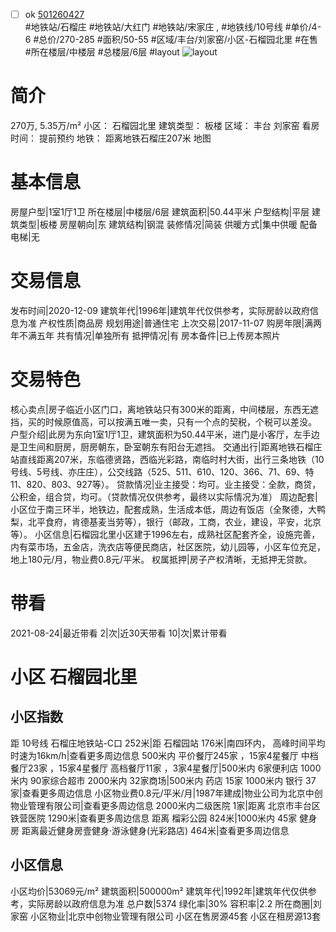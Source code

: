 - [ ] ok [501260427](https://bj.5i5j.com/ershoufang/501260427.html)  
 #地铁站/石榴庄 #地铁站/大红门 #地铁站/宋家庄 ,  #地铁线/10号线
#单价/4-6 #总价/270-285 #面积/50-55   #区域/丰台/刘家窑/小区-石榴园北里 #在售 #所在楼层/中楼层 #总楼层/6层 #layout 
![layout](http://image2a.5i5j.com/bdir/layout/6db6927f8ef74b6d9d7f2bf2922d8110.jpg_P5.jpg) 
# 简介 
 270万,  5.35万/m² 
小区： 石榴园北里
建筑类型： 板楼
区域： 丰台 刘家窑
看房时间： 提前预约
地铁： 距离地铁石榴庄207米 地图
# 基本信息 
 房屋户型|1室1厅1卫
所在楼层|中楼层/6层
建筑面积|50.44平米
户型结构|平层
建筑类型|板楼
房屋朝向|东
建筑结构|钢混
装修情况|简装
供暖方式|集中供暖
配备电梯|无
# 交易信息 
 发布时间|2020-12-09
建筑年代|1996年|建筑年代仅供参考，实际房龄以政府信息为准
产权性质|商品房
规划用途|普通住宅
上次交易|2017-11-07
购房年限|满两年不满五年
共有情况|单独所有
抵押情况|有
房本备件|已上传房本照片
# 交易特色 
 核心卖点|房子临近小区门口，离地铁站只有300米的距离，中间楼层，东西无遮挡，买的时候原值高，可以按满五唯一卖，只有一个点的契税，个税可以差没。
户型介绍|此房为东向1室1厅1卫，建筑面积为50.44平米，进门是小客厅，左手边是卫生间和厨房，厨房朝东，卧室朝东有阳台无遮挡。
交通出行|距离地铁石榴庄站直线距离207米，东临德贤路，西临光彩路，南临时村大街，出行三条地铁（10号线、5号线、亦庄庄），公交线路（525、511、610、120、366、71、69、特11、820、803、927等）。
贷款情况|业主接受：均可。业主接受：全款，商贷，公积金，组合贷，均可。（贷款情况仅供参考，最终以实际情况为准）
周边配套|小区位于南三环半，地铁边，配套成熟，生活成本低，周边有饭店（全聚德，大鸭梨，北平食府，肯德基麦当劳等），银行（邮政，工商，农业，建设，平安，北京等）。
小区信息|石榴园北里小区建于1996左右，成熟社区配套齐全，设施完善，内有菜市场，五金店，洗衣店等便民商店，社区医院，幼儿园等，小区车位充足，地上180元/月，物业费0.8元/平米。
权属抵押|房子产权清晰，无抵押无贷款。
# 带看 
 2021-08-24|最近带看	 2|次|近30天带看	 10|次|累计带看
# 小区 石榴园北里
## 小区指数 
 距 10号线 石榴庄地铁站-C口 252米|距 石榴园站 176米|南四环内， 高峰时间平均时速为16km/h|查看更多周边信息
500米内 平价餐厅245家 ，15家4星餐厅
中档餐厅23家 ，15家4星餐厅
高档餐厅11家 ，3家4星餐厅|500米内 6家便利店
1000米内 90家综合超市
2000米内 32家商场|500米内 药店 15家
1000米内 银行 37家|查看更多周边信息
小区物业费0.8元/平米/月|1987年建成|物业公司为北京中创物业管理有限公司|查看更多周边信息
2000米内二级医院 1家|距离 北京市丰台区铁营医院  1290米|查看更多周边信息
距离 榴彩公园 824米|1000米内 45家 健身房
距离最近健身房壹健身·游泳健身(光彩路店) 464米|查看更多周边信息
## 小区信息 
 小区均价|53069元/m²
建筑面积|500000m²
建筑年代|1992年|建筑年代仅供参考，实际房龄以政府信息为准
总户数|5374
绿化率|30%
容积率|2.2
所在商圈|刘家窑
小区物业|北京中创物业管理有限公司
小区在售房源45套
小区在租房源13套
